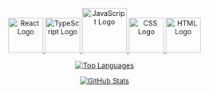 
<!-- Logos side by side -->
<p align="center">
  <a href="https://reactjs.org/">
    <img src="https://media1.giphy.com/media/eNAsjO55tPbgaor7ma/giphy.gif?cid=6c09b952o96qeu4my4fss8en2gqi0izi16ep4uvria6l9rq0&ep=v1_stickers_related&rid=giphy.gif&ct=s" alt="React Logo" width="70">
  </a>

  <a href="https://www.typescriptlang.org/">
    <img src="https://github.com/SamuelKodehode/SamuelKodehode/assets/153206324/1774f8e8-fc39-4835-b62e-79b0f66edcb1" alt="TypeScript Logo" width="70">
  </a>



  <a href="https://developer.mozilla.org/en-US/docs/Web/JavaScript">
    <img src="https://media1.giphy.com/media/ln7z2eWriiQAllfVcn/giphy.gif?cid=6c09b9524fk7zbl2s5lwobwsc57a5i8nl9qr4u8d8qrjw751&ep=v1_stickers_related&rid=giphy.gif&ct=s" alt="JavaScript Logo" width="90">
  </a>

  <a href="https://developer.mozilla.org/en-US/docs/Web/CSS">
    <img src="https://media0.giphy.com/media/fsEaZldNC8A1PJ3mwp/giphy.gif?cid=6c09b9521w26pm94fggiqqj5y75o7vi4uguuyskiw88ntiye&ep=v1_stickers_related&rid=giphy.gif&ct=s" alt="CSS Logo" width="70">
  </a>

  <a href="https://developer.mozilla.org/en-US/docs/Web/HTML">
    <img src="https://media4.giphy.com/media/XAxylRMCdpbEWUAvr8/giphy.gif?cid=ecf05e471ddsm19g1balugjgnb4bumesqfofeydnmnuxdk0y&ep=v1_gifs_related&rid=giphy.gif&ct=s" alt="HTML Logo" width="70">
  </a>
</p>

<!-- GitHub Stats -->
<p align="center">
  <a href="https://github.com/anuraghazra/github-readme-stats">
    <img src="https://github-readme-stats.vercel.app/api/top-langs/?username=SamuelKodehode&layout=compact&theme=radical&hide=html,css" alt="Top Languages">
  </a>
</p>

<p align="center">
  <a href="https://github.com/anuraghazra/github-readme-stats">
    <img src="https://github-readme-stats.vercel.app/api?username=SamuelKodehode&theme=radical" alt="GitHub Stats">


